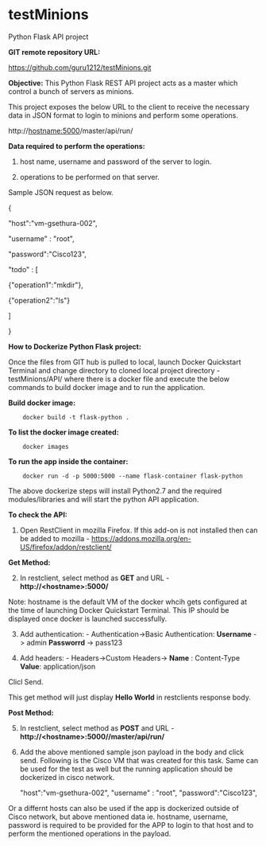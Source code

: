 # testMinions
Python Flask API project

**GIT remote repository URL:**

https://github.com/guru1212/testMinions.git

**Objective:** This Python Flask REST API project acts as a master which control a bunch of servers as minions.

This project exposes the below URL to the client to receive the necessary data in JSON format to login to minions and perform some operations.

http://<hostname:5000>/master/api/run/

**Data required to perform the operations:**

1) host name, username and password of the server to login.

2) operations to be performed on that server.

Sample JSON request as below.


{

"host":"vm-gsethura-002",

"username" : "root",

"password":"Cisco123",

"todo" : [

{"operation1":"mkdir"},

{"operation2":"ls"}

]

}

**How to Dockerize Python Flask project:**

Once the files from GIT hub is pulled to local, launch Docker Quickstart Terminal and change directory to cloned local project directory - testMinions/API/ where there is a docker file and execute the below commands to build docker image and to run the application.

**Build docker image:** 

		docker build -t flask-python .

**To list the docker image created:** 

		docker images

**To run the app inside the container:** 

		docker run -d -p 5000:5000 --name flask-container flask-python

The above dockerize steps will install Python2.7 and the required modules/libraries and will start the python API application.

**To check the API:**
1) Open RestClient in mozilla Firefox. If this add-on is not installed then can be added to mozilla - https://addons.mozilla.org/en-US/firefox/addon/restclient/

**Get Method:**

2) In restclient, select method as **GET** and URL - **http://\<hostname\>:5000/**

  Note: hostname is the default VM of the docker whcih gets configured at the time of launching Docker Quickstart Terminal. This IP should be displayed once docker is launched successfully. 

3) Add authentication: - Authentication->Basic Authentication: **Username** -> admin **Passworrd** -> pass123

4) Add headers: - Headers->Custom Headers-> **Name** : Content-Type **Value**: application/json

Clicl Send.

This get method will just display **Hello World** in restclients response body.

**Post Method:**

5) In restclient, select method as **POST** and URL - **http://\<hostname\>:5000//master/api/run/**

6) Add the above mentioned sample json payload in the body and click send. Following is the Cisco VM that was created for this task. Same can be used for the test as well but the running application should be dockerized in cisco network.

  	"host":"vm-gsethura-002",
	"username" : "root",
	"password":"Cisco123",

Or a differnt hosts can also be used if the app is dockerized outside of Cisco network, but above mentioned data ie. hostname, username, password is required to be provided for the APP to login to that host and to perform the mentioned operations in the payload.
